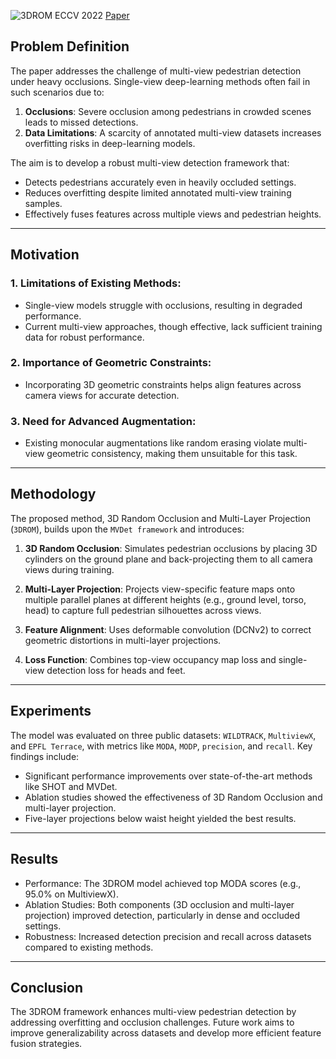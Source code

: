 ![3DROM ECCV 2022](https://img.shields.io/badge/ECCV-2022-f1b800) [Paper](https://arxiv.org/abs/2207.10895)

## Problem Definition
The paper addresses the challenge of multi-view pedestrian detection under heavy occlusions. Single-view deep-learning methods often fail in such scenarios due to:

1. **Occlusions**: Severe occlusion among pedestrians in crowded scenes leads to missed detections.
2. **Data Limitations**: A scarcity of annotated multi-view datasets increases overfitting risks in deep-learning models.

The aim is to develop a robust multi-view detection framework that:
- Detects pedestrians accurately even in heavily occluded settings.
- Reduces overfitting despite limited annotated multi-view training samples.
- Effectively fuses features across multiple views and pedestrian heights.

---
## Motivation

### 1. Limitations of Existing Methods:

- Single-view models struggle with occlusions, resulting in degraded performance.
- Current multi-view approaches, though effective, lack sufficient training data for robust performance.

### 2. Importance of Geometric Constraints:
- Incorporating 3D geometric constraints helps align features across camera views for accurate detection.

### 3. Need for Advanced Augmentation:
- Existing monocular augmentations like random erasing violate multi-view geometric consistency, making them unsuitable for this task.

---

## Methodology
The proposed method, 3D Random Occlusion and Multi-Layer Projection (`3DROM`), builds upon the `MVDet framework` and introduces:

1. **3D Random Occlusion**:
Simulates pedestrian occlusions by placing 3D cylinders on the ground plane and back-projecting them to all camera views during training.

2. **Multi-Layer Projection**:
Projects view-specific feature maps onto multiple parallel planes at different heights (e.g., ground level, torso, head) to capture full pedestrian silhouettes across views.

3. **Feature Alignment**:
Uses deformable convolution (DCNv2) to correct geometric distortions in multi-layer projections.

4. **Loss Function**:
Combines top-view occupancy map loss and single-view detection loss for heads and feet.

---

## Experiments

The model was evaluated on three public datasets: `WILDTRACK`, `MultiviewX`, and `EPFL Terrace`, with metrics like `MODA`, `MODP`, `precision`, and `recall`. Key findings include:

- Significant performance improvements over state-of-the-art methods like SHOT and MVDet.
- Ablation studies showed the effectiveness of 3D Random Occlusion and multi-layer projection.
- Five-layer projections below waist height yielded the best results.

---

## Results

- Performance: The 3DROM model achieved top MODA scores (e.g., 95.0% on MultiviewX).
- Ablation Studies: Both components (3D occlusion and multi-layer projection) improved detection, particularly in dense and occluded settings.
- Robustness: Increased detection precision and recall across datasets compared to existing methods.

---

## Conclusion
The 3DROM framework enhances multi-view pedestrian detection by addressing overfitting and occlusion challenges. Future work aims to improve generalizability across datasets and develop more efficient feature fusion strategies.
